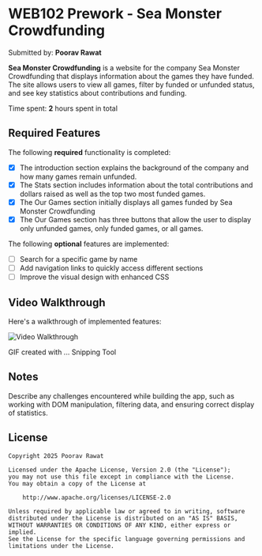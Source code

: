 # WEB102 Prework - Sea Monster Crowdfunding

Submitted by: **Poorav Rawat**

**Sea Monster Crowdfunding** is a website for the company Sea Monster Crowdfunding that displays information about the games they have funded. The site allows users to view all games, filter by funded or unfunded status, and see key statistics about contributions and funding.

Time spent: **2** hours spent in total

## Required Features

The following **required** functionality is completed:

- [x] The introduction section explains the background of the company and how many games remain unfunded.
- [x] The Stats section includes information about the total contributions and dollars raised as well as the top two most funded games.
- [x] The Our Games section initially displays all games funded by Sea Monster Crowdfunding
- [x] The Our Games section has three buttons that allow the user to display only unfunded games, only funded games, or all games.

The following **optional** features are implemented:

- [ ] Search for a specific game by name
- [ ] Add navigation links to quickly access different sections
- [ ] Improve the visual design with enhanced CSS

## Video Walkthrough

Here's a walkthrough of implemented features:

<img src='C:\Users\hp\Desktop\CS\web102_recording' title='Video Walkthrough' width='' alt='Video Walkthrough' />



GIF created with ... Snipping Tool

<!-- Recommended tools:
[Kap](https://getkap.co/) for macOS
[ScreenToGif](https://www.screentogif.com/) for Windows
[peek](https://github.com/phw/peek) for Linux. -->

## Notes

Describe any challenges encountered while building the app, such as working with DOM manipulation, filtering data, and ensuring correct display of statistics.

## License

    Copyright 2025 Poorav Rawat

    Licensed under the Apache License, Version 2.0 (the "License");
    you may not use this file except in compliance with the License.
    You may obtain a copy of the License at

        http://www.apache.org/licenses/LICENSE-2.0

    Unless required by applicable law or agreed to in writing, software
    distributed under the License is distributed on an "AS IS" BASIS,
    WITHOUT WARRANTIES OR CONDITIONS OF ANY KIND, either express or implied.
    See the License for the specific language governing permissions and
    limitations under the License.
